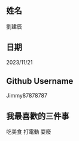 姓名
----
劉建辰

日期
----
2023/11/21

Github Username
---------------
Jimmy87878787

我最喜歡的三件事
---------------
吃美食 打電動 耍廢
